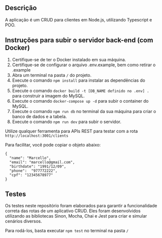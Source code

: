 ## Descrição

A aplicação é um CRUD para clientes em Node.js, utilizando Typescript e POO.

## Instruções para subir o servidor back-end (com Docker)

1. Certifique-se de ter o Docker instalado em sua máquina.
2. Certifique-se de configurar o arquivo .env.example, bem como retirar o .example
3. Abra um terminal na pasta `/` do projeto.
4. Execute o comando `npm install` para instalar as dependências do projeto.
5. Execute o comando `docker build -t [DB_NAME definido no .env] .` para construir a imagem do MySQL.
6. Execute o comando `docker-compose up -d` para subir o container do MySQL.
7. Execute o comando `npm run db` no terminal da sua máquina para criar o banco de dados e a tabela.
8. Execute o comando `npm run dev` para subir o servidor.


Utilize qualquer ferramenta para APIs REST para testar com a rota `http://localhost:3001/clients`

Para facilitar, você pode copiar o objeto abaixo:

```
{
  "name": "Marcello",
  "email": "marcello@gmail.com",
  "birthdate": "1991/12/09",
  "phone":  "977772222",
  "cpf": "12345678977"
}
```

## Testes

Os testes neste repositório foram elaborados para garantir a funcionalidade correta das rotas de um aplicativo CRUD. Eles foram desenvolvidos utilizando as bibliotecas Sinon, Mocha, Chai e Jest
para criar e simular cenários diversos.

Para rodá-los, basta executar `npm test` no terminal na pasta `/`
